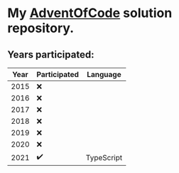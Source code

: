 # My [AdventOfCode](https://adventofcode.com/) solution repository.

## Years participated:
Year|Participated|Language
---|---|---
2015|:x:||
2016|:x:||
2017|:x:||
2018|:x:||
2019|:x:||
2020|:x:||
2021|:heavy_check_mark:| TypeScript |